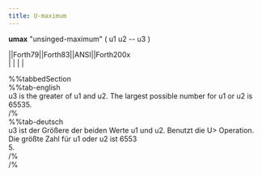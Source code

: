 ```yaml
---
title: U-maximum
---
```

__umax__ "unsinged-maximum" ( u1 u2 -- u3 )  
  
  
  
||Forth79||Forth83||ANSI||Forth200x  
|        |        |     |  
  
  
  
%%tabbedSection  
%%tab-english  
u3 is the greater of u1 and u2. The largest possible number for u1 or u2 is 65535.  
/%  
%%tab-deutsch  
u3 ist der Größere der beiden Werte u1 und u2. Benutzt die U> Opera­tion. Die größte Zahl für u1 oder u2 ist 6553  
5.  
/%  
/%  
  

